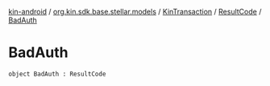 [kin-android](../../../index.md) / [org.kin.sdk.base.stellar.models](../../index.md) / [KinTransaction](../index.md) / [ResultCode](index.md) / [BadAuth](./-bad-auth.md)

# BadAuth

`object BadAuth : ResultCode`